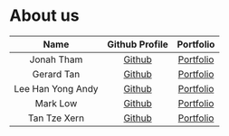 # About us

Name | Github Profile | Portfolio 
:----:|:--------------:|:---------:
 Jonah Tham | [Github](https://github.com/jonahtwl) | [Portfolio](docs/team/johndoe.md)
 Gerard Tan | [Github](https://github.com/gerardtwk) | [Portfolio](docs/team/johndoe.md)
 Lee Han Yong Andy | [Github](https://github.com/LeeHanYongAndy) | [Portfolio](docs/team/LeeHanYongAndy.md)
 Mark Low | [Github](https://github.com/marklowsk) | [Portfolio](docs/team/johndoe.md)
 Tan Tze Xern | [Github](https://github.com/tzexern/) | [Portfolio](docs/team/johndoe.md)
